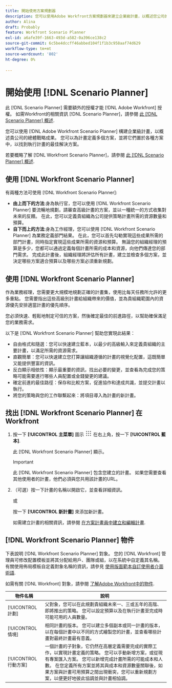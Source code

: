 ```yaml
---
title: 開始使用方案規劃器
description: 您可以使用Adobe Workfront方案規劃器來建立企業級計畫，以概述您公司的總體戰略結果。 您可以為計畫定義多個方案，並將它們置於各種方案中，以找到執行計畫的最佳解決方案。
author: Alina
draft: Probably
feature: Workfront Scenario Planner
exl-id: a6afe39f-1663-493d-a582-0a396ce138c2
source-git-commit: 6c5be4dccff46abbed104f1f1b3c958aaf74d629
workflow-type: tm+mt
source-wordcount: '802'
ht-degree: 0%

---
```


# 開始使用 [!DNL Scenario Planner]

此 [!DNL Scenario Planner] 需要額外的授權才能 [!DNL Adobe Workfront] 授權。 如需Workfront的相關資訊 [!DNL Scenario Planner]，請參閱 [此 [!DNL Scenario Planner] 概述](../scenario-planner/scenario-planner-overview.md).

您可以使用 [!DNL Adobe Workfront Scenario Planner] 構建企業級計畫，以概述貴公司的總體戰略成果。 您可以為計畫定義多個方案，並將它們置於各種方案中，以找到執行計畫的最佳解決方案。

若要概略了解 [!DNL Workfront Scenario Planner]，請參閱 [此 [!DNL Scenario Planner] 概述](../scenario-planner/scenario-planner-overview.md).

## 使用 [!DNL Workfront Scenario Planner]

有兩種方法可使用 [!DNL Workfront Scenario Planner]:

* **由上而下的方法**:身為執行官，您可以使用 [!DNL Workfront Scenario Planner] 要流暢地規劃，請審查高級計畫的方案，並以一種統一的方式收集對未來的反饋。 在此，您可以定義貴組織為公司提供策略計畫所需的資源數量和預算。
* **自下而上的方法**:身為工作經理，您可以使用 [!DNL Workfront Scenario Planner] 為業務定義部門結果。 在此，您可以首先勾勒實現這些成果所需的部門計畫，同時指定實現這些成果所需的資源和預算。 無論您的組織經理的預算是多少，您都可以通過定義每個計畫所需的成本和資源，向他們傳達您的部門需求。 完成此計畫後，組織經理將評估所有計畫，建立並檢查多個方案，並決定哪些方案適合預算以及哪些方案必須重新規劃。

## 使用 [!DNL Workfront Scenario Planner]

作為業務經理，您需要更大規模地規劃正確的計畫集，使用比每天任務所允許的更多重點。 您需要指出這些高級別計畫給組織帶來的價值，並為貴組織範圍內的資源優先安排適當計畫的優先順序。

您必須快速、輕鬆地制定可信的方案，然後確定最佳的前進路徑，以幫助確保滿足您的業務需求。

以下是 [!DNL Workfront Scenario Planner] 幫助您實現此結果：

* 自由格式和隨選：您可以快速建立藍本，以最少的高級輸入來定義貴組織的主要計畫，以滿足所需的資源需求。
* 直觀簡單：您可以快速建立您打算讓組織遵循的計畫的視覺化配置，這既簡單又能提供豐富的資訊。
* 反白顯示相依性：顯示最重要的資訊，找出必要的變更，並查看為完成您的策略可能需要進行哪些人員配置或金錢變更的建議。
* 確定前進的最佳路徑：保存和比較方案，促進協作和達成共識，並提交計畫以執行。
* 將您的策略與您的工作聯繫起來：將項目導入為計畫的新計畫。

## 找出 [!DNL Workfront Scenario Planner] 在Workfront

1. 按一下 **[!UICONTROL 主菜單]** 圖示 ![](assets/main-menu-icon.png) 在右上角，按一下 **[!UICONTROL 藍本]**.

   <!--drafted for Shell: or click the **Main Menu** <insert icon> in the upper-left corner, if it's available.-->

   此 [!DNL Workfront Scenario Planner] 顯示。

   >[!IMPORTANT]
   >
   >此 [!DNL Workfront Scenario Planner] 包含您建立的計畫。 如果您需要查看其他使用者的計畫，他們必須與您共用該計畫的URL。

1. （可選）按一下計畫的名稱以開啟它，並查看詳細資訊。

   或

   按一下 **[!UICONTROL 新計畫]** 來添加新計畫。

   如需建立計畫的相關資訊，請參閱 [在方案計畫員中建立和編輯計畫](../scenario-planner/create-and-edit-plans.md).

## [!DNL Workfront Scenario Planner] 物件

下表說明 [!DNL Workfront Scenario Planner] 對象。 您的 [!DNL Workfront] 管理員可修改配置模板並將其分配給用戶、團隊或組，以在系統中自定義其名稱。 有關使用佈局模板自定義對象名稱的資訊，請參見 [使用版面範本自訂使用者介面術語](../administration-and-setup/customize-workfront/use-layout-templates/customize-terminology.md).

如需有關 [!DNL Workfront] 對象，請參閱 [了解Adobe Workfront中的物件](../workfront-basics/navigate-workfront/workfront-navigation/understand-objects.md).

| 物件名稱 | 說明 |
|---|---|
| [!UICONTROL 計劃] | 父對象，您可以在此規劃貴組織未來一、三或五年的高階、即將推出的策略。 您可以設定預算以及在執行計畫至完成時可能可用的人員數量。 |
| [!UICONTROL 情境] | 相同計畫的版本。 您可以建立多個副本或同一計畫的版本，以在每個計畫中以不同的方式繪製您的計畫，並查看哪些計畫對最終計畫最有意義。 |
| [!UICONTROL 行動方案] | 一個計畫的子對象，它仍然在高層定義需要完成的實際工作，以實現計畫定義的策略。 您可以手動新增方案，或從現有專案匯入方案。 您可以新增完成計畫所需的可能成本和人數。 在您定義所有方案並將其與成本和資源數量關聯後，如果方案與計畫可用預算之間出現衝突，您可以重新規劃方案，以便更好地彼此協調並與計畫相協調。 |
